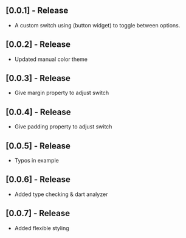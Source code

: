 ## [0.0.1] - Release

- A custom switch using (button widget) to toggle between options.

## [0.0.2] - Release

- Updated manual color theme

## [0.0.3] - Release

- Give margin property to adjust switch

## [0.0.4] - Release

- Give padding property to adjust switch

## [0.0.5] - Release

- Typos in example

## [0.0.6] - Release

- Added type checking & dart analyzer

## [0.0.7] - Release

- Added flexible styling
